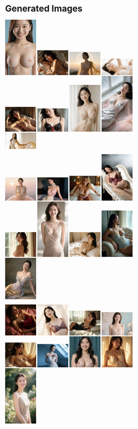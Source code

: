 # Generated Images



<img src="2025_10_08_01.webp" width="100"/> <img src="2025_10_08_02.webp" width="100"/> <img src="2025_10_08_03.webp" width="100"/> <img src="2025_10_08_04.webp" width="100"/> <img src="2025_10_08_05.webp" width="100"/> <img src="2025_10_08_06.webp" width="100"/> <img src="2025_10_08_07.webp" width="100"/> <img src="2025_10_08_08.webp" width="100"/> <img src="2025_10_08_09.webp" width="100"/>

<img src="2025_10_08_10.webp" width="100"/> <img src="2025_10_08_11.webp" width="100"/> <img src="2025_10_08_12.webp" width="100"/> <img src="2025_10_08_13.webp" width="100"/> <img src="2025_10_08_14.webp" width="100"/> <img src="2025_10_08_15.webp" width="100"/> <img src="2025_10_08_16.webp" width="100"/> <img src="2025_10_08_17.webp" width="100"/> <img src="2025_10_08_18.webp" width="100"/>

<img src="2025_10_08_19.webp" width="100"/> <img src="2025_10_08_20.webp" width="100"/> <img src="2025_10_08_21.webp" width="100"/> <img src="2025_10_08_22.webp" width="100"/> <img src="2025_10_08_23.webp" width="100"/> <img src="2025_10_08_24.webp" width="100"/> <img src="2025_10_08_25.webp" width="100"/> <img src="2025_10_08_26.webp" width="100"/> <img src="2025_10_08_27.webp" width="100"/>